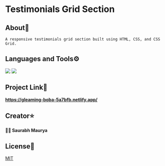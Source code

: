 # Testimonials Grid Section

## About📝

```
A responsive testimonials grid section built using HTML, CSS, and CSS Grid.
```

## Languages and Tools⚙️

<span> 
  <img src="https://img.shields.io/badge/HTML5-E34F26?style=for-the-badge&logo=html5&logoColor=white">
  <img src="https://img.shields.io/badge/CSS3-1572B6?style=for-the-badge&logo=css3&logoColor=white">
</span>

## Project Link🔗

**https://gleaming-boba-5a7bfb.netlify.app/**

## Creator⭐

**👨‍💻 Saurabh Maurya**

## License📄

[MIT](https://choosealicense.com/licenses/mit/)
